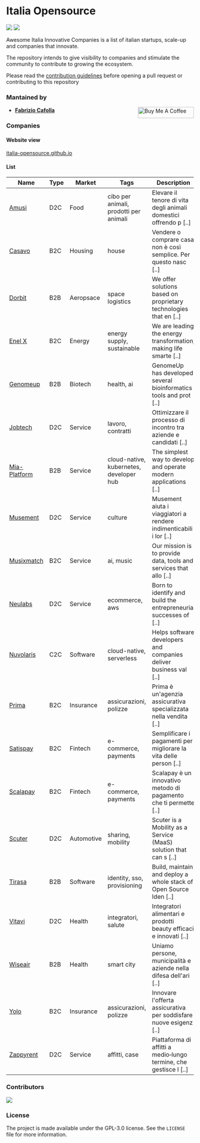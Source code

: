 # Italia Opensource

<img src='https://img.shields.io/badge/companies-20-green'> <img src='https://img.shields.io/github/last-commit/italia-opensource/awesome-italia-innovative-companies/main'>

Awesome Italia Innovative Companies is a list of italian startups, scale-up and companies that innovate.

The repository intends to give visibility to companies and stimulate the community to contribute to growing the ecosystem.

Please read the [contribution guidelines](https://github.com/italia-opensource/awesome-italia-innovative-companies/blob/main/CONTRIBUTING.md) before opening a pull request or contributing to this repository

### Mantained by

- **[Fabrizio Cafolla](https://github.com/FabrizioCafolla)** <a href="https://www.buymeacoffee.com/fabriziocafolla" target="_blank"><img align="right" src="https://www.buymeacoffee.com/assets/img/custom_images/orange_img.png" alt="Buy Me A Coffee" style="height: 30px !important; width: 150px !important" ></a>

### Companies

#### Website view

[italia-opensource.github.io](https://italia-opensource.github.io/awesome-italia-innovative-companies/)

#### List

| Name                                        | Type | Market     | Tags                                    | Description                                                       |
| ------------------------------------------- | ---- | ---------- | --------------------------------------- | ----------------------------------------------------------------- |
| [Amusi](https://www.amusi.it/)              | D2C  | Food       | cibo per animali, prodotti per animali  | Elevare il tenore di vita degli animali domestici offrendo p [..] |
| [Casavo](https://casavo.com/)               | B2C  | Housing    | house                                   | Vendere o comprare casa non è così semplice. Per questo nasc [..] |
| [Dorbit](https://www.dorbit.space/)         | B2B  | Aeropsace  | space logistics                         | We offer solutions based on proprietary technologies that en [..] |
| [Enel X](https://www.enelx.com/)            | B2C  | Energy     | energy supply, sustainable              | We are leading the energy transformation, making life smarte [..] |
| [Genomeup](http://www.genomeup.com/)        | B2B  | Biotech    | health, ai                              | GenomeUp has developed several bioinformatics tools and prot [..] |
| [Jobtech](https://jobtech.it)               | D2C  | Service    | lavoro, contratti                       | Ottimizzare il processo di incontro tra aziende e candidati [..]  |
| [Mia-Platform](https://mia-platform.eu)     | B2B  | Service    | cloud-native, kubernetes, developer hub | The simplest way to develop and operate modern applications [..]  |
| [Musement](https://www.musement.com/it/)    | D2C  | Service    | culture                                 | Musement aiuta i viaggiatori a rendere indimenticabili i lor [..] |
| [Musixmatch](https://www.musixmatch.com/it) | B2C  | Service    | ai, music                               | Our mission is to provide data, tools and services that allo [..] |
| [Neulabs](https://neulabs.com)              | D2C  | Service    | ecommerce, aws                          | Born to identify and build the entrepreneurial successes of [..]  |
| [Nuvolaris](https://nuvolaris.io/)          | C2C  | Software   | cloud-native, serverless                | Helps software developers and companies deliver business val [..] |
| [Prima](https://prima.it)                   | B2C  | Insurance  | assicurazioni, polizze                  | Prima è un'agenzia assicurativa specializzata nella vendita [..]  |
| [Satispay](https://www.satispay.com/)       | B2C  | Fintech    | e-commerce, payments                    | Semplificare i pagamenti per migliorare la vita delle person [..] |
| [Scalapay](https://www.scalapay.com/)       | B2C  | Fintech    | e-commerce, payments                    | Scalapay è un innovativo metodo di pagamento che ti permette [..] |
| [Scuter](https://www.scuter.co)             | D2C  | Automotive | sharing, mobility                       | Scuter is a Mobility as a Service (MaaS) solution that can s [..] |
| [Tirasa](https://www.tirasa.net/)           | B2B  | Software   | identity, sso, provisioning             | Build, maintain and deploy a whole stack of Open Source Iden [..] |
| [Vitavi](https://www.vitavi.it/)            | D2C  | Health     | integratori, salute                     | Integratori alimentari e prodotti beauty efficaci e innovati [..] |
| [Wiseair](https://www.wiseair.vision/)      | B2B  | Health     | smart city                              | Uniamo persone, municipalità e aziende nella difesa dell'ari [..] |
| [Yolo](https://yolo-insurance.com)          | B2C  | Insurance  | assicurazioni, polizze                  | Innovare l'offerta assicurativa per soddisfare nuove esigenz [..] |
| [Zappyrent](https://www.zappyrent.com)      | D2C  | Service    | affitti, case                           | Piattaforma di affitti a medio‑lungo termine, che gestisce l [..] |

### Contributors

<a href="https://github.com/italia-opensource/awesome-italia-innovative-companies/graphs/contributors"> <img src="https://contrib.rocks/image?repo=italia-opensource/awesome-italia-innovative-companies" /> </a>

### License

The project is made available under the GPL-3.0 license. See the `LICENSE` file for more information.
